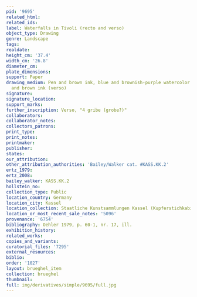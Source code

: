 ```yaml
---
pid: '9695'
related_html: 
related_ids: 
label: Waterfalls in Tivoli (recto and verso)
object_type: Drawing
genre: Landscape
tags: 
realdate: 
height_cm: '37.4'
width_cm: '26.8'
diameter_cm: 
plate_dimensions: 
support: Paper
drawing_medium: Pen and brown ink, blue and brownish-purple watercolor (recto); pen
  and brown ink (verso)
signature: 
signature_location: 
support_marks: 
further_inscription: Verso, "4 gribe (grobe?)"
collaborators: 
collaborator_notes: 
collectors_patrons: 
print_type: 
print_notes: 
printmaker: 
publisher: 
states: 
our_attribution: 
other_attribution_authorities: 'Bailey/Walker cat. #KASS.KK.2'
ertz_1979: 
ertz_2008: 
bailey_walker: KASS.KK.2
hollstein_no: 
collection_type: Public
location_country: Germany
location_city: Kassel
location_collection: Staatliche Kunstsammlungen Kassel (Kupferstichkabinett)
location_or_most_recent_sale_notes: '5096'
provenance: '6754'
bibliography: Oehler 1979, p. 60-1, nr. 17, ill.
exhibition_history: 
related_works: 
copies_and_variants: 
curatorial_files: '7295'
external_resources: 
biblio: 
order: '1027'
layout: brueghel_item
collection: brueghel
thumbnail: 
full: img/derivatives/simple/9695/full.jpg
---
```


